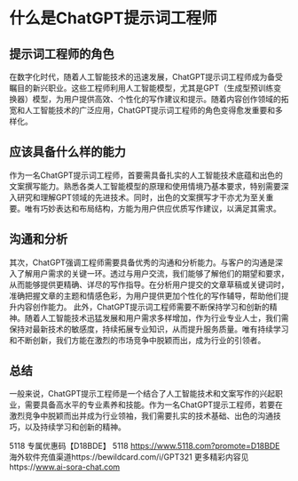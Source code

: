 # 什么是ChatGPT提示词工程师

##       提示词工程师的角色

在数字化时代，随着人工智能技术的迅速发展，ChatGPT提示词工程师成为备受瞩目的新兴职业。这些工程师利用人工智能模型，尤其是GPT（生成型预训练变换器）模型，为用户提供高效、个性化的写作建议和提示。随着内容创作领域的拓宽和人工智能技术的广泛应用，ChatGPT提示词工程师的角色变得愈发重要和多样化。

##     应该具备什么样的能力

  作为一名ChatGPT提示词工程师，首要需具备扎实的人工智能技术底蕴和出色的文案撰写能力。熟悉各类人工智能模型的原理和使用情境乃基本要求，特别需要深入研究和理解GPT领域的先进技术。同时，出色的文案撰写才干亦尤为至关重要。唯有巧妙表达和布局结构，方能为用户供应优质写作建议，以满足其需求。

##       沟通和分析

  其次，ChatGPT强调工程师需要具备优秀的沟通和分析能力。与客户的沟通是深入了解用户需求的关键一环。透过与用户交流，我们能够了解他们的期望和要求，从而能够提供更精确、详尽的写作指导。在分析用户提交的文章草稿或关键词时，准确把握文章的主题和情感色彩，为用户提供更加个性化的写作辅导，帮助他们提升内容创作能力。
此外，ChatGPT提示词工程师需要不断保持学习和创新的精神。随着人工智能技术迅猛发展和用户需求多样增加，作为行业专业人士，我们需保持对最新技术的敏感度，持续拓展专业知识，从而提升服务质量。唯有持续学习和不断创新，我们方能在激烈的市场竞争中脱颖而出，成为行业的引领者。

##       总结

   一般来说，ChatGPT提示工程师是一个结合了人工智能技术和文案写作的兴起职业，需要具备高水平的专业素养和技能。作为一名ChatGPT提示工程师，若要在激烈竞争中脱颖而出并成为行业领袖，我们需要扎实的技术基础、出色的沟通技巧，以及持续学习和创新的精神。

5118   专属优惠码【D18BDE】
5118 https://www.5118.com?promote=D18BDE
海外软件充值渠道https://bewildcard.com/i/GPT321
更多精彩内容见https://www.ai-sora-chat.com
